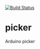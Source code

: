 [![Build Status](https://travis-ci.org/ndrwk/picker.svg?branch=master)](https://travis-ci.org/ndrwk/picker)

# picker
Arduino picker
